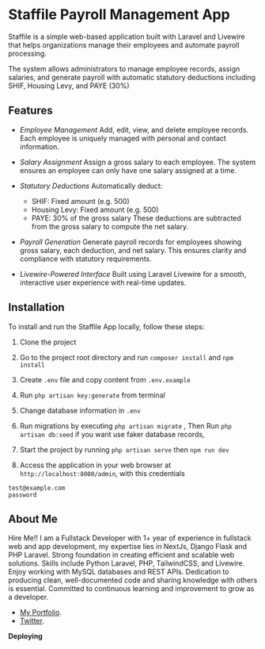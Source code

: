 # Staffile Payroll Management App

Staffile is a simple web-based application built with Laravel and Livewire that helps organizations manage their employees and automate payroll processing.

The system allows administrators to manage employee records, assign salaries, and generate payroll with automatic statutory deductions including SHIF, Housing Levy, and PAYE (30%)

## Features

- *Employee Management*
Add, edit, view, and delete employee records. Each employee is uniquely managed with personal and contact information.

- *Salary Assignment*
Assign a gross salary to each employee. The system ensures an employee can only have one salary assigned at a time.

- *Statutory Deductions*
Automatically deduct:
   * SHIF: Fixed amount (e.g. 500)
   * Housing Levy: Fixed amount (e.g. 500)
   * PAYE: 30% of the gross salary
These deductions are subtracted from the gross salary to compute the net salary.

- *Payroll Generation*
Generate payroll records for employees showing gross salary, each deduction, and net salary. This ensures clarity and compliance with statutory requirements.

- *Livewire-Powered Interface*
Built using Laravel Livewire for a smooth, interactive user experience with real-time updates.



## Installation

To install and run the Staffile App locally, follow these steps:

1. Clone the project
2. Go to the project root directory and run `composer install` and `npm install`
3. Create `.env` file and copy content from `.env.example`
4. Run `php artisan key:generate` from terminal
5. Change database information in `.env`
6. Run migrations by executing `php artisan migrate` , Then Run  `php artisan db:seed` if you want use faker database records,
7. Start the project by running `php artisan serve` then `npm run dev`

8. Access the application in your web browser at `http://localhost:8000/admin`, with this credentials

````
test@example.com
password
````
## About Me
Hire Me!!
I am a Fullstack Developer with 1+ year of experience in fullstack web and app development, my expertise lies in NextJs, Django Flask and PHP Laravel. Strong foundation in creating efficient and scalable web solutions. Skills include Python
Laravel, PHP, TailwindCSS, and Livewire. Enjoy working with MySQL databases and REST APIs.
Dedication to producing clean, well-documented code and sharing knowledge with others is
essential. Committed to continuous learning and improvement to grow as a developer.

- [My Portfolio](https://lincoln-madaraka-portfolio.vercel.app/).
- [Twitter](https://x.com/syntaxrtx).



**Deploying**